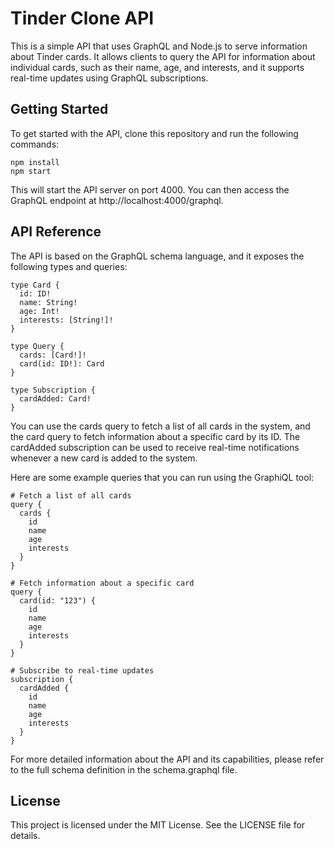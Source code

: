 # Tinder Clone API
This is a simple API that uses GraphQL and Node.js to serve information about Tinder cards. It allows clients to query the API for information about individual cards, such as their name, age, and interests, and it supports real-time updates using GraphQL subscriptions.

## Getting Started
To get started with the API, clone this repository and run the following commands:

```
npm install
npm start
```

This will start the API server on port 4000. You can then access the GraphQL endpoint at http://localhost:4000/graphql.

## API Reference
The API is based on the GraphQL schema language, and it exposes the following types and queries:

```
type Card {
  id: ID!
  name: String!
  age: Int!
  interests: [String!]!
}

type Query {
  cards: [Card!]!
  card(id: ID!): Card
}

type Subscription {
  cardAdded: Card!
}
```

You can use the cards query to fetch a list of all cards in the system, and the card query to fetch information about a specific card by its ID. The cardAdded subscription can be used to receive real-time notifications whenever a new card is added to the system.

Here are some example queries that you can run using the GraphiQL tool:

```
# Fetch a list of all cards
query {
  cards {
    id
    name
    age
    interests
  }
}

# Fetch information about a specific card
query {
  card(id: "123") {
    id
    name
    age
    interests
  }
}

# Subscribe to real-time updates
subscription {
  cardAdded {
    id
    name
    age
    interests
  }
}
```

For more detailed information about the API and its capabilities, please refer to the full schema definition in the schema.graphql file.

## License
This project is licensed under the MIT License. See the LICENSE file for details.
